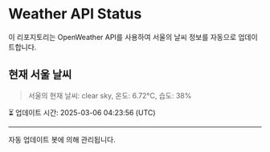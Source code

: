 
# Weather API Status

이 리포지토리는 OpenWeather API를 사용하여 서울의 날씨 정보를 자동으로 업데이트합니다.

## 현재 서울 날씨
> 서울의 현재 날씨: clear sky, 온도: 6.72°C, 습도: 38%

⏳ 업데이트 시간: 2025-03-06 04:23:56 (UTC)

---
자동 업데이트 봇에 의해 관리됩니다.
